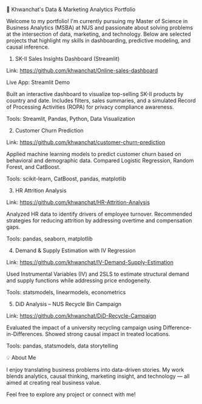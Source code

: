 📁 Khwanchat's Data & Marketing Analytics Portfolio

Welcome to my portfolio! I'm currently pursuing my Master of Science in Business Analytics (MSBA) at NUS and passionate about solving problems at the intersection of data, marketing, and technology. Below are selected projects that highlight my skills in dashboarding, predictive modeling, and causal inference.

1. SK-II Sales Insights Dashboard (Streamlit)

Link: https://github.com/khwanchat/Online-sales-dashboard

Live App: Streamlit Demo

Built an interactive dashboard to visualize top-selling SK-II products by country and date. Includes filters, sales summaries, and a simulated Record of Processing Activities (ROPA) for privacy compliance awareness.

Tools: Streamlit, Pandas, Python, Data Visualization

2. Customer Churn Prediction

Link: https://github.com/khwanchat/customer-churn-prediction

Applied machine learning models to predict customer churn based on behavioral and demographic data. Compared Logistic Regression, Random Forest, and CatBoost.

Tools: scikit-learn, CatBoost, pandas, matplotlib

3. HR Attrition Analysis

Link: https://github.com/khwanchat/HR-Attrition-Analysis

Analyzed HR data to identify drivers of employee turnover. Recommended strategies for reducing attrition by addressing overtime and compensation gaps.

Tools: pandas, seaborn, matplotlib

4. Demand & Supply Estimation with IV Regression

Link: https://github.com/khwanchat/IV-Demand-Supply-Estimation

Used Instrumental Variables (IV) and 2SLS to estimate structural demand and supply functions while addressing price endogeneity.

Tools: statsmodels, linearmodels, econometrics

5. DiD Analysis – NUS Recycle Bin Campaign

Link: https://github.com/khwanchat/DiD-Recycle-Campaign

Evaluated the impact of a university recycling campaign using Difference-in-Differences. Showed strong causal impact in treated locations.

Tools: pandas, statsmodels, data storytelling

💡 About Me

I enjoy translating business problems into data-driven stories. My work blends analytics, causal thinking, marketing insight, and technology — all aimed at creating real business value.

Feel free to explore any project or connect with me!
